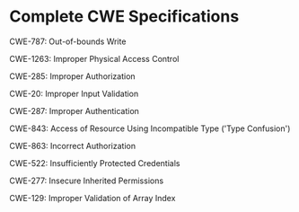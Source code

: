 

# Complete CWE Specifications

CWE-787: Out-of-bounds Write

CWE-1263: Improper Physical Access Control

CWE-285: Improper Authorization

CWE-20: Improper Input Validation

CWE-287: Improper Authentication

CWE-843: Access of Resource Using Incompatible Type ('Type Confusion')

CWE-863: Incorrect Authorization

CWE-522: Insufficiently Protected Credentials

CWE-277: Insecure Inherited Permissions

CWE-129: Improper Validation of Array Index